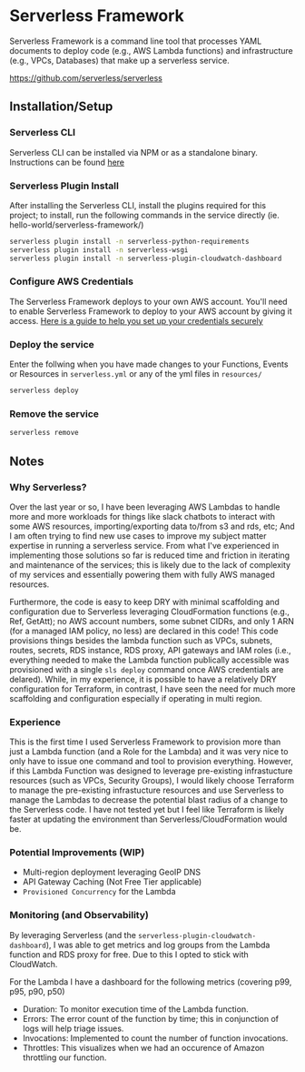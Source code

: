 # Serverless Framework

Serverless Framework is a command line tool that processes YAML documents to deploy code (e.g., AWS Lambda functions) and infrastructure (e.g., VPCs, Databases) that make up a serverless service.

https://github.com/serverless/serverless

## Installation/Setup

### Serverless CLI

Serverless CLI can be installed via NPM or as a standalone binary. Instructions can be found [here](https://www.serverless.com/framework/docs/getting-started)

### Serverless Plugin Install

After installing the Serverless CLI, install the plugins required for this project; to install, run the following commands in the service directly (ie. hello-world/serverless-framework/)

```bash
serverless plugin install -n serverless-python-requirements
serverless plugin install -n serverless-wsgi
serverless plugin install -n serverless-plugin-cloudwatch-dashboard
```

### Configure AWS Credentials

The Serverless Framework deploys to your own AWS account. You'll need to enable Serverless Framework to deploy to your AWS account by giving it access. [Here is a guide to help you set up your credentials securely](https://www.serverless.com/framework/docs/providers/aws/guide/credentials)

### Deploy the service

Enter the follwing when you have made changes to your Functions, Events or Resources in `serverless.yml` or any of the yml files in `resources/`

```bash
serverless deploy
```

### Remove the service

```bash
serverless remove
```

## Notes

### Why Serverless?

Over the last year or so, I have been leveraging AWS Lambdas to handle more and more workloads for things like slack chatbots to interact with some AWS resources, importing/exporting data to/from s3 and rds, etc; And I am often trying to find new use cases to improve my subject matter expertise in running a serverless service. From what I've experienced in implementing those solutions so far is reduced time and friction in iterating and maintenance of the services; this is likely due to the lack of complexity of my services and essentially powering them with fully AWS managed resources.

Furthermore, the code is easy to keep DRY with minimal scaffolding and configuration due to Serverless leveraging CloudFormation functions (e.g., Ref, GetAtt); no AWS account numbers, some subnet CIDRs, and only 1 ARN (for a managed IAM policy, no less) are declared in this code! This code provisions things besides the lambda function such as VPCs, subnets, routes, secrets, RDS instance, RDS proxy, API gateways and IAM roles (i.e., everything needed to make the Lambda function publically accessible was provisioned with a single `sls deploy` command once AWS credentials are delared). While, in my experience, it is possible to have a relatively DRY configuration for Terraform, in contrast, I have seen the need for much more scaffolding and configuration especially if operating in multi region.

### Experience

This is the first time I used Serverless Framework to provision more than just a Lambda function (and a Role for the Lambda) and it was very nice to only have to issue one command and tool to provision everything. However, if this Lambda Function was designed to leverage pre-existing infrastucture resources (such as VPCs, Security Groups), I would likely choose Terraform to manage the pre-existing infrastucture resources and use Serverless to manage the Lambdas to decrease the potential blast radius of a change to the Serverless code. I have not tested yet but I feel like Terraform is likely faster at updating the environment than Serverless/CloudFormation would be.

### Potential Improvements (WIP)

- Multi-region deployment leveraging GeoIP DNS
- API Gateway Caching (Not Free Tier applicable)
- `Provisioned Concurrency` for the Lambda

### Monitoring (and Observability)

By leveraging Serverless (and the `serverless-plugin-cloudwatch-dashboard`), I was able to get metrics and log groups from the Lambda function and RDS proxy for free. Due to this I opted to stick with CloudWatch.

For the Lambda I have a dashboard for the following metrics (covering p99, p95, p90, p50)

- Duration: To monitor execution time of the Lambda function.
- Errors: The error count of the function by time; this in conjunction of logs will help triage issues.
- Invocations: Implemented to count the number of function invocations.
- Throttles: This visualizes when we had an occurence of Amazon throttling our function.